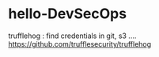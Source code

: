 # hello-DevSecOps

trufflehog : find credentials in git, s3 .... https://github.com/trufflesecurity/trufflehog
